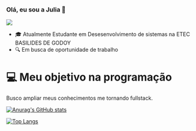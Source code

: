 ### Olá, eu sou a Julia 👋
![](https://media.giphy.com/media/Y84wk451UTeEt2XhMv/giphy.gif)

- :mortar_board: Atualmente Estudante em Desesenvolvimento de sistemas na ETEC BASILIDES DE GODOY
- :mag: Em busca de oportunidade de trabalho

# :computer: Meu objetivo na programação
  Busco ampliar meus conhecimentos me tornando fullstack.

[![Anurag's GitHub stats](https://github-readme-stats.vercel.app/api?username=JuliaCastro-dev&show_icons=true&theme=radical)](https://github.com/anuraghazra/github-readme-stats)

[![Top Langs](https://github-readme-stats.vercel.app/api/top-langs/?username=JuliaCastro-dev&layout=compact)](https://github.com/anuraghazra/github-readme-stats)
